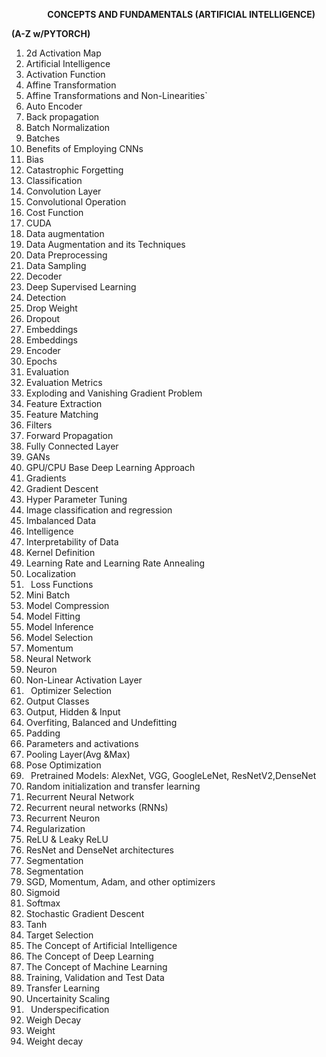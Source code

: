 ﻿`        `**CONCEPTS AND FUNDAMENTALS (ARTIFICIAL INTELLIGENCE)**

**(A-Z w/PYTORCH)**

1. 2d Activation Map
1. Artificial Intelligence
1. Activation Function
1. Affine Transformation
1. Affine Transformations and Non-Linearities`
1. Auto Encoder
1. Back propagation
1. Batch Normalization
1. Batches
1. Benefits of Employing CNNs
1. Bias
1. Catastrophic Forgetting
1. Classification
1. Convolution Layer
1. Convolutional Operation
1. Cost Function
1. CUDA 
1. Data augmentation
1. Data Augmentation and its Techniques
1. Data Preprocessing
1. Data Sampling
1. Decoder
1. Deep Supervised Learning
1. Detection
1. Drop Weight
1. Dropout
1. Embeddings
1. Embeddings
1. Encoder
1. Epochs
1. Evaluation
1. Evaluation Metrics
1. Exploding  and Vanishing Gradient  Problem
1. Feature Extraction
1. Feature Matching
1. Filters
1. Forward Propagation
1. Fully Connected Layer
1. GANs
1. GPU/CPU Base Deep Learning Approach
1. Gradients
1. Gradient Descent
1. Hyper Parameter Tuning
1. Image classification and regression
1. Imbalanced Data
1. Intelligence
1. Interpretability of Data
1. Kernel Definition
1. Learning Rate and Learning Rate Annealing
1. Localization
1. ` `Loss Functions
1. Mini Batch
1. Model Compression
1. Model Fitting
1. Model Inference
1. Model Selection
1. Momentum
1. Neural Network
1. Neuron
1. Non-Linear Activation Layer
1. ` `Optimizer Selection
1. Output Classes
1. Output, Hidden  & Input
1. Overfiting, Balanced and Undefitting
1. Padding
1. Parameters and activations
1. Pooling Layer(Avg &Max)
1. Pose Optimization
1. ` `Pretrained Models: AlexNet, VGG, GoogleLeNet, ResNetV2,DenseNet
1. Random initialization and transfer learning
1. Recurrent Neural Network
1. Recurrent neural networks (RNNs)
1. Recurrent Neuron
1. Regularization
1. ReLU  & Leaky ReLU
1. ResNet and DenseNet architectures
1. Segmentation
1. Segmentation
1. SGD, Momentum, Adam, and other optimizers
1. Sigmoid
1. Softmax
1. Stochastic Gradient Descent
1. Tanh
1. Target Selection
1. The Concept of  Artificial Intelligence
1. The Concept of  Deep Learning
1. The Concept of  Machine Learning
1. Training, Validation and Test Data
1. Transfer Learning
1. Uncertainity Scaling
1. ` `Underspecification
1. Weigh Decay
1. Weight
1. Weight decay




